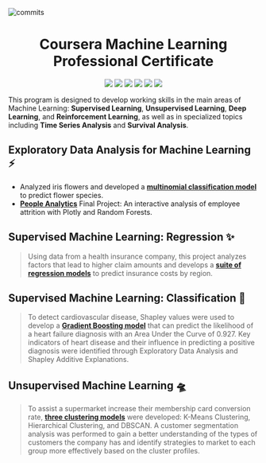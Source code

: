 ![commits](https://img.shields.io/github/last-commit/kellibelcher/IBM-Machine-Learning-Professional-Certificate?label=Last%20Commit%20)

<h1 align="center">
  Coursera Machine Learning Professional Certificate
</h1> 

<p align="center">
  <img src="https://img.shields.io/badge/Python-3670A0?style=plastic&logo=python&logoColor=ffffff&color=316999"/>  
  <img src="https://img.shields.io/badge/pandas-%23130754.svg?style=plastic&logo=pandas&logoColor=white&color=4E447F"/>
  <img src="https://img.shields.io/badge/NumPy-%23013243.svg?style=plastic&logo=numpy&logoColor=white&color=416572"/>
  <img src="https://img.shields.io/badge/Plotly-%233F4F75.svg?style=plastic&logo=plotly&logoColor=white&color=3F4F75">
  <img src="https://img.shields.io/badge/scikit--learn-%23F89939.svg?style=plastic&logo=scikit-learn&logoColor=white&color=FCA043"/>
  <img src="https://img.shields.io/badge/Jupyter-%23F37725.svg?style=plastic&logo=jupyter&logoColor=white"/>
</p> 

This program is designed to develop working skills in the main areas of Machine Learning: **Supervised Learning**, **Unsupervised Learning**, **Deep Learning**, and **Reinforcement Learning**, as well as in specialized topics including **Time Series Analysis** and **Survival Analysis**.

## Exploratory Data Analysis for Machine Learning :zap:
- Analyzed iris flowers and developed a **[multinomial classification model](https://www.kaggle.com/kellibelcher/multinomial-classification-of-iris-species)** to predict flower species.
- **[People Analytics](https://www.kaggle.com/kellibelcher/exploratory-data-analysis-with-plotly)** Final Project: An interactive analysis of employee attrition with Plotly and Random Forests.

## Supervised Machine Learning: Regression ✨
> Using data from a health insurance company, this project analyzes factors that lead to higher claim amounts and develops a **[suite of regression models](https://www.kaggle.com/kellibelcher/predicting-insurance-prices-across-regions)** to predict insurance costs by region.

## Supervised Machine Learning: Classification 🚀
> To detect cardiovascular disease, Shapley values were used to develop a **[Gradient Boosting model](https://www.kaggle.com/kellibelcher/heart-disease-predictions-eda-with-plotly)** that can predict the likelihood of a heart failure diagnosis with an Area Under the Curve of 0.927. Key indicators of heart disease and their influence in predicting a positive diagnosis were identified through Exploratory Data Analysis and Shapley Additive Explanations. 

## Unsupervised Machine Learning 🛸
> To assist a supermarket increase their membership card conversion rate, **[three clustering models](https://www.kaggle.com/kellibelcher/customer-segmentation-and-clustering-analysis)** were developed: K-Means Clustering, Hierarchical Clustering, and DBSCAN. A customer segmentation analysis was performed to gain a better understanding of the types of customers the company has and identify strategies to market to each group more effectively based on the cluster profiles.
